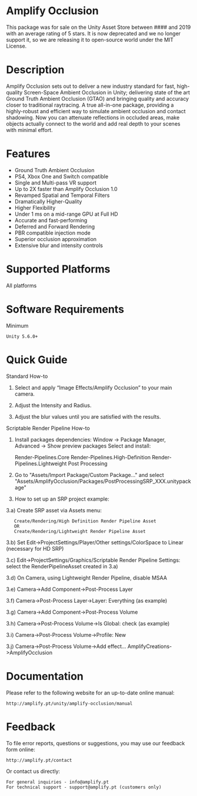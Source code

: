 # Amplify Occlusion

  <INTRO>

  This package was for sale on the Unity Asset Store between #### and 2019 with an
  average rating of 5 stars. It is now deprecated and we no longer support it, so we 
  are releasing it to open-source world under the MIT License.
	
# Description

  Amplify Occlusion sets out to deliver a new industry standard for fast, high-quality 
  Screen-Space Ambient Occlusion in Unity; delivering state of the art Ground Truth Ambient 
  Occlusion (GTAO) and bringing quality and accuracy closer to traditional raytracing. A true 
  all-in-one package, providing a highly-robust and efficient way to simulate ambient occlusion 
  and contact shadowing. Now you can attenuate reflections in occluded areas, make objects 
  actually connect to the world and add real depth to your scenes with minimal effort.
  
# Features

  * Ground Truth Ambient Occlusion
  * PS4, Xbox One and Switch compatible
  * Single and Multi-pass VR support
  * Up to 2X faster than Amplify Occlusion 1.0
  * Revamped Spatial and Temporal Filters
  * Dramatically Higher-Quality
  * Higher Flexibility
  * Under 1 ms on a mid-range GPU at Full HD
  * Accurate and fast-performing
  * Deferred and Forward Rendering
  * PBR compatible injection mode
  * Superior occlusion approximation
  * Extensive blur and intensity controls
  
# Supported Platforms

  All platforms
	
# Software Requirements

  Minimum

    Unity 5.6.0+

# Quick Guide

  Standard How-to

   1) Select and apply “Image Effects/Amplify Occlusion” to your main camera.
  
   2) Adjust the Intensity and Radius.
  
   3) Adjust the blur values until you are satisfied with the results.
 
  Scriptable Render Pipeline How-to

   1) Install packages dependencies:
     Window -> Package Manager, Advanced -> Show preview packages
     Select and install:
      
      Render-Pipelines.Core
      Render-Pipelines.High-Definition
      Render-Pipelines.Lightweight
      Post Processing

   2) Go to "Assets/Import Package/Custom Package..." and select
      "Assets/AmplifyOcclusion/Packages/PostProcessingSRP_XXX.unitypackage"

   3) How to set up an SRP project example:

   3.a) Create SRP asset via Assets menu:
   
	   Create/Rendering/High Definition Render Pipeline Asset
	   OR
	   Create/Rendering/Lightweight Render Pipeline Asset
  
   3.b) Set Edit->ProjectSettings/Player/Other settings/ColorSpace to Linear (necessary for HD SRP)
  
   3.c) Edit->ProjectSettings/Graphics/Scriptable Render Pipeline Settings: select the RenderPipelineAsset 
        created in 3.a)
  
   3.d) On Camera, using Lightweight Render Pipeline, disable MSAA
  
   3.e) Camera->Add Component->Post-Process Layer
  
   3.f) Camera->Post-Process Layer->Layer: Everything (as example)
  
   3.g) Camera->Add Component->Post-Process Volume
  
   3.h) Camera->Post-Process Volume->Is Global: check (as example)
  
   3.i) Camera->Post-Process Volume->Profile: New
  
   3.j) Camera->Post-Process Volume->Add effect... AmplifyCreations->AmplifyOcclusion

# Documentation

  Please refer to the following website for an up-to-date online manual:

    http://amplify.pt/unity/amplify-occlusion/manual

# Feedback

  To file error reports, questions or suggestions, you may use our feedback form online:
	
    http://amplify.pt/contact

  Or contact us directly:

    For general inquiries - info@amplify.pt
    For technical support - support@amplify.pt (customers only)
